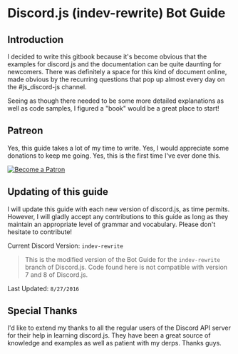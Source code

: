 # Discord.js (indev-rewrite) Bot Guide

## Introduction

I decided to write this gitbook because it's become obvious that the examples for discord.js and the documentation can be quite daunting for newcomers. There was definitely a space for this kind of document online, made obvious by the recurring questions that pop up almost every day on the #js_discord-js channel. 

Seeing as though there needed to be some more detailed explanations as well as code samples, I figured a "book" would be a great place to start! 

## Patreon

Yes, this guide takes a lot of my time to write. Yes, I would appreciate some donations to keep me going. Yes, this is the first time I've ever done this.

[![Become a Patron](https://s3.amazonaws.com/patreon_public_assets/toolbox/patreon.png)](http://patreon.com/eslachance)

## Updating of this guide

I will update this guide with each new version of discord.js, as time permits. However, I will gladly accept any contributions to this guide as long as they maintain an appropriate level of grammar and vocabulary. Please don't hesitate to contribute!

Current Discord Version: `indev-rewrite` 

> This is the modified version of the Bot Guide for the `indev-rewrite` branch of Discord.js. Code found here is not compatible with version 7 and 8 of Discord.js.

Last Updated: `8/27/2016`

## Special Thanks

I'd like to extend my thanks to all the regular users of the Discord API server for their help in learning discord.js. They have been a great source of knowledge and examples as well as patient with my derps. Thanks guys.